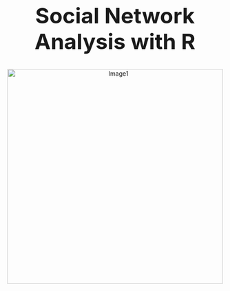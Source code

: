 <div align="center">
  <h1 style="font-size: 50px;">Social Network Analysis with R</h1>
  <p><img src="https://github.com/Babak-Davani/Social-Network/Result/large%402x.webp" alt="Image1" width="500"></p>
</div>